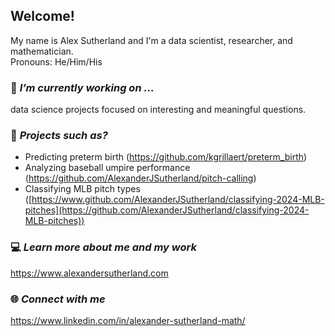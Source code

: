 ## Welcome!  

My name is Alex Sutherland and I'm a data scientist, researcher, and mathematician.  
Pronouns: He/Him/His

### 🔭 *I’m currently working on ...*

data science projects focused on interesting and meaningful questions.

### 📙 *Projects such as?*

+ Predicting preterm birth (https://github.com/kgrillaert/preterm_birth)
+ Analyzing baseball umpire performance (https://github.com/AlexanderJSutherland/pitch-calling)
+ Classifying MLB pitch types ([https://www.github.com/AlexanderJSutherland/classifying-2024-MLB-pitches](https://github.com/AlexanderJSutherland/classifying-2024-MLB-pitches))

### 💻 *Learn more about me and my work*

https://www.alexandersutherland.com

### 🌐 *Connect with me*

https://www.linkedin.com/in/alexander-sutherland-math/
